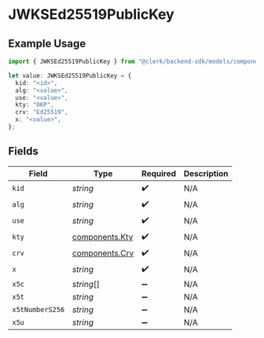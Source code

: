 # JWKSEd25519PublicKey

## Example Usage

```typescript
import { JWKSEd25519PublicKey } from "@clerk/backend-sdk/models/components";

let value: JWKSEd25519PublicKey = {
  kid: "<id>",
  alg: "<value>",
  use: "<value>",
  kty: "OKP",
  crv: "Ed25519",
  x: "<value>",
};
```

## Fields

| Field                                            | Type                                             | Required                                         | Description                                      |
| ------------------------------------------------ | ------------------------------------------------ | ------------------------------------------------ | ------------------------------------------------ |
| `kid`                                            | *string*                                         | :heavy_check_mark:                               | N/A                                              |
| `alg`                                            | *string*                                         | :heavy_check_mark:                               | N/A                                              |
| `use`                                            | *string*                                         | :heavy_check_mark:                               | N/A                                              |
| `kty`                                            | [components.Kty](../../models/components/kty.md) | :heavy_check_mark:                               | N/A                                              |
| `crv`                                            | [components.Crv](../../models/components/crv.md) | :heavy_check_mark:                               | N/A                                              |
| `x`                                              | *string*                                         | :heavy_check_mark:                               | N/A                                              |
| `x5c`                                            | *string*[]                                       | :heavy_minus_sign:                               | N/A                                              |
| `x5t`                                            | *string*                                         | :heavy_minus_sign:                               | N/A                                              |
| `x5tNumberS256`                                  | *string*                                         | :heavy_minus_sign:                               | N/A                                              |
| `x5u`                                            | *string*                                         | :heavy_minus_sign:                               | N/A                                              |